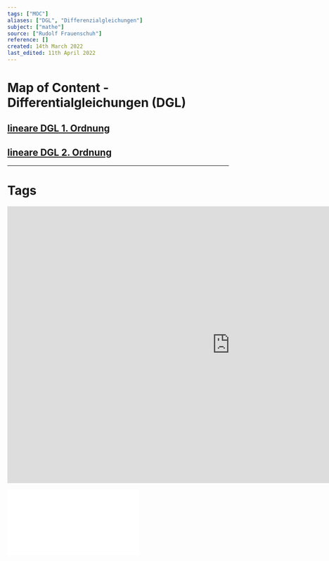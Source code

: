 ```yaml
---
tags: ["MOC"]
aliases: ["DGL", "Differenzialgleichungen"]
subject: ["mathe"]
source: ["Rudolf Frauenschuh"]
reference: []
created: 14th March 2022
last_edited: 11th April 2022
---
```

# Map of Content - Differentialgleichungen (DGL)
## [lineare DGL 1. Ordnung](mathe/mathe%20(4)/lineare%20DGL%201.%20Ordnung.md)
## [lineare DGL 2. Ordnung](mathe/mathe%20(4)/lineare%20DGL%202.%20Ordnung.md)


---
# Tags
<iframe width="1012" height="630" src="https://www.youtube.com/embed/p_di4Zn4wz4" title="YouTube video player" frameborder="0" allow="accelerometer; autoplay; clipboard-write; encrypted-media; gyroscope; picture-in-picture" allowfullscreen></iframe>

![DGL-NOTES](mathe/assets/DGL-NOTES.pdf)